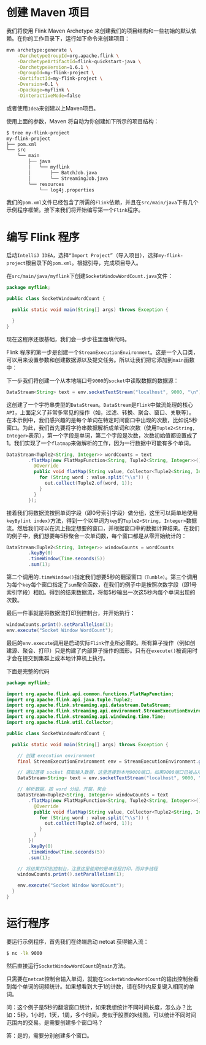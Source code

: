 # 创建 Maven 项目

我们将使用 Flink Maven Archetype 来创建我们的项目结构和一些初始的默认依赖。在你的工作目录下，运行如下命令来创建项目：

```sh
mvn archetype:generate \
    -DarchetypeGroupId=org.apache.flink \
    -DarchetypeArtifactId=flink-quickstart-java \
    -DarchetypeVersion=1.6.1 \
    -DgroupId=my-flink-project \
    -DartifactId=my-flink-project \
    -Dversion=0.1 \
    -Dpackage=myflink \
    -DinteractiveMode=false
```

或者使用`Idea`来创建以上Maven项目。

使用上面的参数，Maven 将自动为你创建如下所示的项目结构：

```sh
$ tree my-flink-project
my-flink-project
├── pom.xml
└── src
    └── main
        ├── java
        │   └── myflink
        │       ├── BatchJob.java
        │       └── StreamingJob.java
        └── resources
            └── log4j.properties
```

我们的`pom.xml`文件已经包含了所需的`Flink`依赖，并且在`src/main/java`下有几个示例程序框架。接下来我们将开始编写第一个`Flink`程序。

# 编写 Flink 程序

启动`IntelliJ IDEA`，选择`“Import Project”`（导入项目），选择`my-flink-project`根目录下的`pom.xml`。根据引导，完成项目导入。

在`src/main/java/myflink`下创建`SocketWindowWordCount.java`文件：

```java
package myflink;

public class SocketWindowWordCount {

  public static void main(String[] args) throws Exception {

  }
}
```

现在这程序还很基础，我们会一步步往里面填代码。

Flink 程序的第一步是创建一个`StreamExecutionEnvironment`。这是一个入口类，可以用来设置参数和创建数据源以及提交任务。所以让我们把它添加到`main`函数中：

下一步我们将创建一个从本地端口号`9000`的`socket`中读取数据的数据源：

```java
DataStream<String> text = env.socketTextStream("localhost", 9000, "\n");
```

这创建了一个字符串类型的`DataStream`。`DataStream`是`Flink`中做流处理的核心`API`，上面定义了非常多常见的操作（如，过滤、转换、聚合、窗口、关联等）。在本示例中，我们感兴趣的是每个单词在特定时间窗口中出现的次数，比如说5秒窗口。为此，我们首先要将字符串数据解析成单词和次数（使用`Tuple2<String, Integer>`表示），第一个字段是单词，第二个字段是次数，次数初始值都设置成了1。我们实现了一个`flatmap`来做解析的工作，因为一行数据中可能有多个单词。

```java
DataStream<Tuple2<String, Integer>> wordCounts = text
        .flatMap(new FlatMapFunction<String, Tuple2<String, Integer>>() {
          @Override
          public void flatMap(String value, Collector<Tuple2<String, Integer>> out) {
            for (String word : value.split("\\s")) {
              out.collect(Tuple2.of(word, 1));
            }
          }
        });
```

接着我们将数据流按照单词字段（即0号索引字段）做分组，这里可以简单地使用`keyBy(int index)`方法，得到一个以单词为`key`的`Tuple2<String, Integer>`数据流。然后我们可以在流上指定想要的窗口，并根据窗口中的数据计算结果。在我们的例子中，我们想要每5秒聚合一次单词数，每个窗口都是从零开始统计的：

```java
DataStream<Tuple2<String, Integer>> windowCounts = wordCounts
        .keyBy(0)
        .timeWindow(Time.seconds(5))
        .sum(1);
```

第二个调用的`.timeWindow()`指定我们想要5秒的翻滚窗口`（Tumble）`。第三个调用为每个`key`每个窗口指定了`sum`聚合函数，在我们的例子中是按照次数字段（即1号索引字段）相加。得到的结果数据流，将每5秒输出一次这5秒内每个单词出现的次数。

最后一件事就是将数据流打印到控制台，并开始执行：

```java
windowCounts.print().setParallelism(1);
env.execute("Socket Window WordCount");
```

最后的`env.execute`调用是启动实际`Flink`作业所必需的。所有算子操作（例如创建源、聚合、打印）只是构建了内部算子操作的图形。只有在`execute()`被调用时才会在提交到集群上或本地计算机上执行。

下面是完整的代码

```java
package myflink;

import org.apache.flink.api.common.functions.FlatMapFunction;
import org.apache.flink.api.java.tuple.Tuple2;
import org.apache.flink.streaming.api.datastream.DataStream;
import org.apache.flink.streaming.api.environment.StreamExecutionEnvironment;
import org.apache.flink.streaming.api.windowing.time.Time;
import org.apache.flink.util.Collector;

public class SocketWindowWordCount {

  public static void main(String[] args) throws Exception {

    // 创建 execution environment
    final StreamExecutionEnvironment env = StreamExecutionEnvironment.getExecutionEnvironment();

    // 通过连接 socket 获取输入数据，这里连接到本地9000端口，如果9000端口已被占用，请换一个端口
    DataStream<String> text = env.socketTextStream("localhost", 9000, "\n");

    // 解析数据，按 word 分组，开窗，聚合
    DataStream<Tuple2<String, Integer>> windowCounts = text
        .flatMap(new FlatMapFunction<String, Tuple2<String, Integer>>() {
          @Override
          public void flatMap(String value, Collector<Tuple2<String, Integer>> out) {
            for (String word : value.split("\\s")) {
              out.collect(Tuple2.of(word, 1));
            }
          }
        })
        .keyBy(0)
        .timeWindow(Time.seconds(5))
        .sum(1);

    // 将结果打印到控制台，注意这里使用的是单线程打印，而非多线程
    windowCounts.print().setParallelism(1);

    env.execute("Socket Window WordCount");
  }
}
```

# 运行程序

要运行示例程序，首先我们在终端启动 netcat 获得输入流：

```sh
$ nc -lk 9000
```

然后直接运行`SocketWindowWordCount`的`main`方法。

只需要在`netcat`控制台输入单词，就能在`SocketWindowWordCount`的输出控制台看到每个单词的词频统计。如果想看到大于1的计数，请在5秒内反复键入相同的单词。

问：这个例子是5秒的翻滚窗口统计，如果我想统计不同时间长度，怎么办？比如：5秒，1小时，1天，1周，多个时间，类似于股票的k线图，可以统计不同时间范围内的交易。是需要创建多个窗口吗？

答：是的，需要分别创建多个窗口。